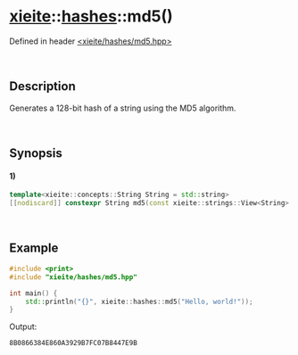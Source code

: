 # [xieite](../../xieite.md)\:\:[hashes](../../hashes.md)\:\:md5\(\)
Defined in header [<xieite/hashes/md5.hpp>](../../../include/xieite/hashes/md5.hpp)

&nbsp;

## Description
Generates a 128-bit hash of a string using the MD5 algorithm.

&nbsp;

## Synopsis
#### 1)
```cpp
template<xieite::concepts::String String = std::string>
[[nodiscard]] constexpr String md5(const xieite::strings::View<String> value) noexcept;
```

&nbsp;

## Example
```cpp
#include <print>
#include "xieite/hashes/md5.hpp"

int main() {
    std::println("{}", xieite::hashes::md5("Hello, world!"));
}
```
Output:
```
8B0866384E860A3929B7FC07B8447E9B
```
